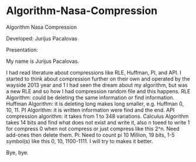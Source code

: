 # Algorithm-Nasa-Compression
Algorithm Nasa Compression

Developed: Jurijus Pacalovas

Presentation: 

My name is Jurijus Pacalovas.

I had read literature about compressions like RLE, Huffman, PI, and API.
I started to think about compression further on their own and operated by the wayside 2013 year and 1 I had seen the dream about my algorithm, but was a new RLE and so how I had compression random file and this happens.
RLE Algorithm: could be deleting the same information or find information.
Huffman Algorithm: it is deleting long makes long smaller, e.g. Huffman 0, 10, 11.
PI Algorithm: it is written information were find and the end.
API compression algorithm: it takes from 1 to 348 variations.
Calculus Algorithm takes 14 bits and find what does not exist and write it, also n toeed to write 1 for compress 0 when not compress or just compress like this 2^n. Need add-ones then delete them.
Pi:
Need to count pi 10 Million, 19 bits, 1-5 symbol(s) like this 0, 10, 1100-1111.
I will try to makes it better.

Bye, bye.

